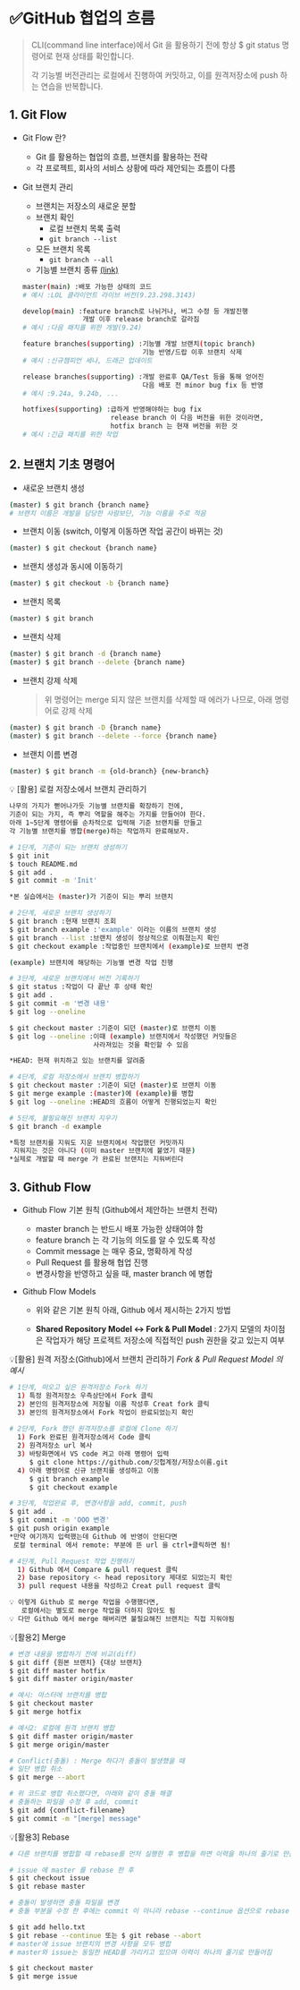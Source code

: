 # ✅GitHub 협업의 흐름

> 
>
> CLI(command line interface)에서 Git 을 활용하기 전에 항상
> $ git status 명령어로 현재 상태를 확인합니다. 
>
> 각 기능별 버전관리는 로컬에서 진행하여 커밋하고,
> 이를 원격저장소에 push 하는 연습을 반복합니다.



## 1. Git Flow

   * Git Flow 란?

     * Git 를 활용하는 협업의 흐름, 브랜치를 활용하는 전략
     * 각 프로젝트, 회사의 서비스 상황에 따라 제안되는 흐름이 다름
     



- Git 브랜치 관리
  - 브랜치는 저장소의 새로운 분할
  - 브랜치 확인
    - 로컬 브랜치 목록 출력
    - `git branch --list`
  - 모든 브랜치 목록
    - `git branch --all`



   * 기능별 브랜치 종류 [(link)](https://nvie.com/posts/a-successful-git-branching-model/)

   ```bash
   master(main) :배포 가능한 상태의 코드
   # 예시 :LOL 클라이언트 라이브 버전(9.23.298.3143)
   
   develop(main) :feature branch로 나뉘거나, 버그 수정 등 개발진행
                  개발 이후 release branch로 갈라짐
   # 예시 :다음 패치를 위한 개발(9.24)
   
   feature branches(supporting) :기능별 개발 브랜치(topic branch)
                                 기능 반영/드랍 이후 브랜치 삭제
   # 예시 :신규챔피언 세나, 드래곤 업데이트
   
   release branches(supporting) :개발 완료후 QA/Test 등을 통해 얻어진
                                 다음 배포 전 minor bug fix 등 반영
   # 예시 :9.24a, 9.24b, ...
   
   hotfixes(supporting) :급하게 반영해야하는 bug fix
                         release branch 이 다음 버전을 위한 것이라면,
                         hotfix branch 는 현재 버전을 위한 것
   # 예시 :긴급 패치를 위한 작업
   ```



## 2. 브랜치 기초 명령어

   * 새로운 브랜치 생성

   ```bash
   (master) $ git branch {branch name}
   # 브랜치 이름은 개발을 담당한 사람보단, 기능 이름을 주로 적음
   ```

   * 브랜치 이동 (switch, 이렇게 이동하면 작업 공간이 바뀌는 것)

   ```bash
   (master) $ git checkout {branch name}
   ```

   * 브랜치 생성과 동시에 이동하기

   ```bash
   (master) $ git checkout -b {branch name}
   ```

   * 브랜치 목록

   ```bash
   (master) $ git branch
   ```

   * 브랜치 삭제

   ```bash
   (master) $ git branch -d {branch name}
   (master) $ git branch --delete {branch name}
   ```

   * 브랜치 강제 삭제
     > 위 명령어는 merge 되지 않은 브랜치를 삭제할 때 에러가 나므로, 아래 명령어로 강제 삭제

   ```bash
   (master) $ git branch -D {branch name}
   (master) $ git branch --delete --force {branch name}
   ```

  * 브랜치 이름 변경
  
  ```bash
  (master) $ git branch -m {old-branch} {new-branch}
  ```



   💡 [활용] 로컬 저장소에서 브랜치 관리하기

   ```bash
   나무의 가지가 뻗어나가듯 기능별 브랜치를 확장하기 전에,
   기준이 되는 가지, 즉 뿌리 역할을 해주는 가지를 만들어야 한다.
   아래 1~5단계 명령어를 순차적으로 입력해 기준 브랜치를 만들고
   각 기능별 브랜치를 병합(merge)하는 작업까지 완료해보자.
   
   # 1단계, 기준이 되는 브랜치 생성하기
   $ git init
   $ touch README.md
   $ git add .
   $ git commit -m 'Init'
   
   *본 실습에서는 (master)가 기준이 되는 뿌리 브랜치
   
   # 2단계, 새로운 브랜치 생성하기
   $ git branch :현재 브랜치 조회
   $ git branch example :'example' 이라는 이름의 브랜치 생성
   $ git branch --list :브랜치 생성이 정상적으로 이뤄졌는지 확인
   $ git checkout example :작업중인 브랜치에서 (example)로 브랜치 변경
   
   (example) 브랜치에 해당하는 기능별 변경 작업 진행
   
   # 3단계, 새로운 브랜치에서 버전 기록하기
   $ git status :작업이 다 끝난 후 상태 확인
   $ git add . 
   $ git commit -m '변경 내용'
   $ git log --oneline
   
   $ git checkout master :기준이 되던 (master)로 브랜치 이동
   $ git log --oneline :이때 (example) 브랜치에서 작성했던 커밋들은 
                        사라져있는 것을 확인할 수 있음
   
   *HEAD: 현재 위치하고 있는 브랜치를 알려줌
   
   # 4단계, 로컬 저장소에서 브랜치 병합하기
   $ git checkout master :기준이 되던 (master)로 브랜치 이동
   $ git merge example :(master)에 (example)를 병합
   $ git log --oneline :HEAD의 흐름이 어떻게 진행되었는지 확인
   
   # 5단계, 불필요해진 브랜치 지우기
   $ git branch -d example 
   
   *특정 브랜치를 지워도 지운 브랜치에서 작업했던 커밋까지
    지워지는 것은 아니다 (이미 master 브랜치에 붙였기 때문)
   *실제로 개발할 때 merge 가 완료된 브랜치는 지워버린다
   ```

   

## 3. Github Flow

   * Github Flow 기본 원칙 (Github에서 제안하는 브랜치 전략)

     * master branch 는 반드시 배포 가능한 상태여야 함
     * feature branch 는 각 기능의 의도를 알 수 있도록 작성
     * Commit message 는 매우 중요, 명확하게 작성
     * Pull Request 를 활용해 협업 진행
     * 변경사항을 반영하고 싶을 때, master branch 에 병합

     

   * Github Flow Models
     * 위와 같은 기본 원칙 아래, Github 에서 제시하는 2가지 방법

     * **Shared Repository Model ↔️ Fork & Pull Model**
       : 2가지 모델의 차이점은 작업자가 해당 프로젝트 저장소에 
        직접적인 push 권한을 갖고 있는지 여부
       
       
       

   💡[활용] 원격 저장소(Github)에서 브랜치 관리하기
                                                       *Fork & Pull Request Model 의 예시*

```bash
# 1단계, 떠오고 싶은 원격저장소 Fork 하기
  1) 특정 원격저장소 우측상단에서 Fork 클릭
  2) 본인의 원격저장소에 저장될 이름 작성후 Creat fork 클릭
  3) 본인의 원격저장소에서 Fork 작업이 완료되었는지 확인
  
# 2단계, Fork 했던 원격저장소를 로컬에 Clone 하기
  1) Fork 완료된 원격저장소에서 Code 클릭
  2) 원격저장소 url 복사
  3) 바탕화면에서 VS code 켜고 아래 명령어 입력
     $ git clone https://github.com/깃헙계정/저장소이름.git
  4) 아래 명령어로 신규 브랜치를 생성하고 이동
     $ git branch example
     $ git checkout example

# 3단계, 작업완료 후, 변경사항을 add, commit, push
$ git add .
$ git commit -m 'OOO 변경'
$ git push origin example
*만약 여기까지 입력했는데 Github 에 반영이 안된다면
 로컬 terminal 에서 remote: 부분에 뜬 url 을 ctrl+클릭하면 됨!

# 4단계, Pull Request 작업 진행하기
  1) Github 에서 Compare & pull request 클릭
  2) base repository <- head repository 제대로 되었는지 확인
  3) pull request 내용을 작성하고 Creat pull request 클릭

💡 이렇게 Github 로 merge 작업을 수행했다면, 
   로컬에서는 별도로 merge 작업을 더하지 않아도 됨
💡 다만 Github 에서 merge 해버리면 불필요해진 브랜치는 직접 지워야됨
```



   💡[활용2] Merge

```bash
# 변경 내용을 병합하기 전에 비교(diff)
$ git diff {원본 브랜치} {대상 브랜치}
$ git diff master hotfix
$ git diff master origin/master

# 예시: 마스터에 브랜치를 병합
$ git checkout master
$ git merge hotfix

# 예시2: 로컬에 원격 브랜치 병합
$ git diff master origin/master
$ git merge origin/master

# Conflict(충돌) : Merge 하다가 충돌이 발생했을 때
# 일단 병합 취소
$ git merge --abort

# 위 코드로 병합 취소했다면, 아래와 같이 충돌 해결
# 충돌하는 파일을 수정 후 add, commit
$ git add {conflict-filename}
$ git commit -m "[merge] message"
```



   💡[활용3] Rebase

```bash
# 다른 브랜치를 병합할 때 rebase를 먼저 실행한 후 병합을 하면 이력을 하나의 줄기로 만듦

# issue 에 master 를 rebase 한 후
$ git checkout issue
$ git rebase master

# 충돌이 발생하면 충돌 파일을 변경
# 충돌 부분을 수정 한 후에는 commit 이 아니라 rebase --continue 옵션으로 rebase 수행

$ git add hello.txt
$ git rebase --continue 또는 $ git rebase --abort
# master에 issue 브랜치의 변경 사항을 모두 병합
# master와 issue는 동일한 HEAD를 가리키고 있으며 이력이 하나의 줄기로 만들어짐

$ git checkout master
$ git merge issue
```

